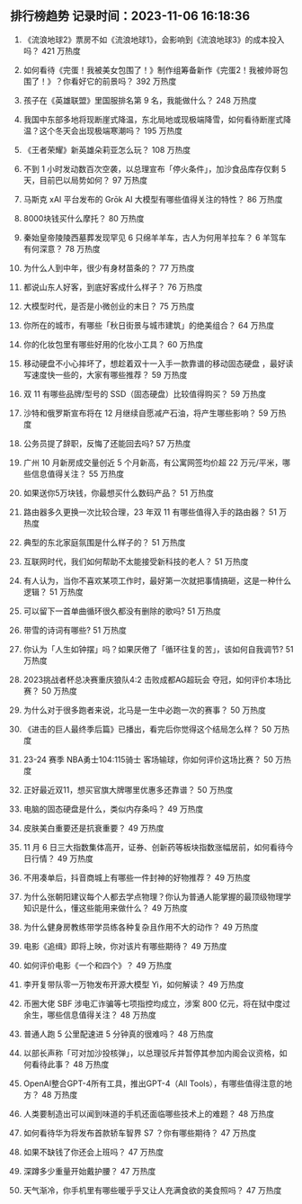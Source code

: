 
## 排行榜趋势 记录时间：2023-11-06 16:18:36
  
  1. 《流浪地球2》票房不如《流浪地球1》，会影响到《流浪地球3》的成本投入吗？ 421 万热度
    
  2. 如何看待《完蛋！我被美女包围了！》制作组筹备新作《完蛋2！我被帅哥包围了！》？你看好它的前景吗？ 392 万热度
    
  3. 孩子在《英雄联盟》里国服排名第 9 名，我能做什么？ 248 万热度
    
  4. 我国中东部多地将现断崖式降温，东北局地或现极端降雪，如何看待断崖式降温？这个冬天会出现极端寒潮吗？ 195 万热度
    
  5. 《王者荣耀》新英雄朵莉亚怎么玩？ 108 万热度
    
  6. 不到 1 小时发动数百次空袭，以总理宣布「停火条件」，加沙食品库存仅剩 5 天，目前巴以局势如何？ 97 万热度
    
  7. 马斯克 xAI 平台发布的 Grōk AI 大模型有哪些值得关注的特性？ 86 万热度
    
  8. 8000块钱买什么摩托？ 80 万热度
    
  9. 秦始皇帝陵陵西墓葬发现罕见 6 只绵羊羊车，古人为何用羊拉车？ 6 羊驾车有何深意？ 78 万热度
    
  10. 为什么人到中年，很少有身材苗条的？ 77 万热度
    
  11. 都说山东人好客，到底好客成什么样子？ 76 万热度
    
  12. 大模型时代，是否是小微创业的末日？ 75 万热度
    
  13. 你所在的城市，有哪些「秋日街景与城市建筑」的绝美组合？ 64 万热度
    
  14. 你的化妆包里有哪些好用的化妆小工具？ 60 万热度
    
  15. 移动硬盘不小心摔坏了，想趁着双十一入手一款靠谱的移动固态硬盘 ，最好读写速度快一些的，大家有哪些推荐？ 59 万热度
    
  16. 双 11 有哪些品牌/型号的 SSD（固态硬盘）比较值得购买？ 59 万热度
    
  17. 沙特和俄罗斯宣布将在 12 月继续自愿减产石油，将产生哪些影响？ 59 万热度
    
  18. 公务员提了辞职，反悔了还能回去吗? 57 万热度
    
  19. 广州 10 月新房成交量创近 5 个月新高，有公寓网签均价超 22 万元/平米，哪些信息值得关注？ 55 万热度
    
  20. 如果送你5万块钱，你最想买什么数码产品？ 51 万热度
    
  21. 路由器多久更换一次比较合理，23 年双 11 有哪些值得入手的路由器？ 51 万热度
    
  22. 典型的东北家庭氛围是什么样子的？ 51 万热度
    
  23. 互联网时代，我们如何帮助不太能接受新科技的老人？ 51 万热度
    
  24. 有人认为，当你不喜欢某项工作时，最好第一次就把事情搞砸，这是一种什么逻辑？ 51 万热度
    
  25. 可以留下一首单曲循环很久都没有删除的歌吗? 51 万热度
    
  26. 带雪的诗词有哪些? 51 万热度
    
  27. 你认为「人生如钟摆」吗？如果厌倦了「循环往复的苦」，该如何自我调节? 51 万热度
    
  28. 2023挑战者杯总决赛重庆狼队4:2 击败成都AG超玩会 夺冠，如何评价本场比赛？ 50 万热度
    
  29. 为什么对于很多跑者来说，北马是一生中必跑一次的赛事？ 50 万热度
    
  30. 《进击的巨人最终季后篇》已播出，看完后你觉得这个结局怎么样？ 50 万热度
    
  31. 23-24 赛季 NBA勇士104:115骑士 客场输球，你如何评价这场比赛？ 50 万热度
    
  32. 正好最近双11，想买官旗大牌哪里优惠多还靠谱？ 50 万热度
    
  33. 电脑的固态硬盘是什么，类似内存条吗？ 49 万热度
    
  34. 皮肤美白重要还是抗衰重要？ 49 万热度
    
  35. 11 月 6 日三大指数集体高开，证券、创新药等板块指数涨幅居前，如何看待今日行情？ 49 万热度
    
  36. 不用凑单后，抖音商城上有哪些一件封神的好物推荐？ 49 万热度
    
  37. 为什么张朝阳建议每个人都去学点物理？你认为普通人能掌握的最顶级物理学知识是什么，懂这些能用来做什么？ 49 万热度
    
  38. 为什么健身房教练带学员练各种复杂且作用不大的动作？ 49 万热度
    
  39. 电影《追缉》即将上映，你对该片有哪些期待？ 49 万热度
    
  40. 如何评价电影《一个和四个》？ 49 万热度
    
  41. 李开复带队零一万物发布开源大模型 Yi，如何解读？ 49 万热度
    
  42. 币圈大佬 SBF 涉电汇诈骗等七项指控均成立，涉案 800 亿元，将在狱中度过余生，哪些信息值得关注？ 48 万热度
    
  43. 普通人跑 5 公里配速进 5 分钟真的很难吗？ 48 万热度
    
  44. 以部长声称「可对加沙投核弹」，以总理驳斥并暂停其参加内阁会议资格，如何看待此事？ 48 万热度
    
  45. OpenAI整合GPT-4所有工具，推出GPT-4（All Tools），有哪些值得注意的地方？ 48 万热度
    
  46. 人类要制造出可以闻到味道的手机还面临哪些技术上的难题？ 48 万热度
    
  47. 如何看待华为将发布首款轿车智界 S7 ？你有哪些期待？ 47 万热度
    
  48. 如果不缺钱了你还会上班吗？ 47 万热度
    
  49. 深蹲多少重量开始戴护腰？ 47 万热度
    
  50. 天气渐冷，你手机里有哪些暖乎乎又让人充满食欲的美食照吗？ 47 万热度
    